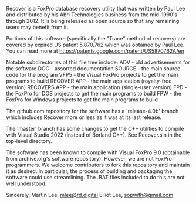 Recover is a FoxPro database recovery utility that was written by Paul Lee and distributed by his Abri Technologies business
from the mid-1990's through 2012. It is being released as open source so that any remaining users may benefit from it.

Portions of this software (specifically the "Trace" method of recovery) are covered by expired US patent 5,870,762 which was 
obtained by Paul Lee. You can read more at https://patents.google.com/patent/US5870762A/en

Notable subdirectories of this file tree include:
	ADV - old advertisements for the software
	DOC - assorted documentation
	SOURCE - the main source code for the program
	VFP5 - the Visual FoxPro projects to get the main programs to build
		RECOVER.APP - the main application (royalty-free version)
		RECOVERS.APP - the main application (single-user version)
	FPD - the FoxPro for DOS projects to get the main programs to build
	FPW - the FoxPro for Windows projects to get the main programs to build

The github.com repository for the software has a 'release-4.0b' branch which includes Recover more or less as it was at its 
last release.

The 'master' branch has some changes to get the C++ utilities to compile with Visual Studio 2022 (instead of Borland C++). 
See Recover.sln in the top-level directory.

The software has been known to compile with Visual FoxPro 9.0 (obtainable from archive.org's software repository). However, 
we are not FoxPro programmers. We welcome contributors to fork this repository and maintain it as desired. In particular, the 
process of building and packaging the software could use streamlining. The .BAT files included to do this are not well understood.

Sincerely,
Martin Lee, mlee@rd.digital
Elliot Lee, sopwith@gmail.com
